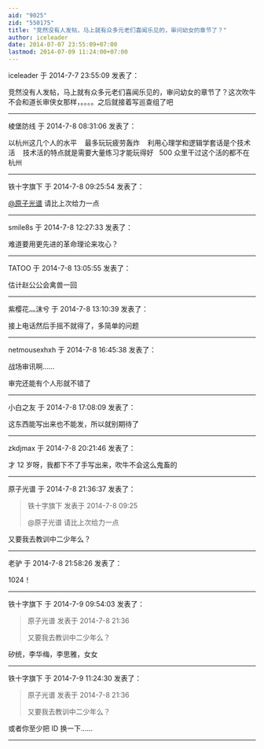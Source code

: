 ```yaml
---
aid: "9025"
zid: "550175"
title: "竞然没有人发帖，马上就有众多元老们喜闻乐见的，审问幼女的章节了？"
author: iceleader
date: 2014-07-07 23:55:09+07:00
lastmod: 2014-07-09 11:24:00+07:00
---
```


iceleader 于 2014-7-7 23:55:09 发表了：

竞然没有人发帖，马上就有众多元老们喜闻乐见的，审问幼女的章节了？这次吹牛不会和道长审侠女那样，。。。。之后就接着写巡查组了吧

---

棱堡防线 于 2014-7-8 08:31:06 发表了：

以杭州这几个人的水平    最多玩玩疲劳轰炸    利用心理学和逻辑学套话是个技术活    技术活的特点就是需要大量练习才能玩得好   500 众里干过这个活的都不在杭州

---

铁十字旗下 于 2014-7-8 09:25:54 发表了：

[@原子光谱](https://bbs.northdy.com/home.php?mod=space&uid=3857) 请比上次给力一点

---

smile8s 于 2014-7-8 12:27:33 发表了：

难道要用更先进的革命理论来攻心？

---

TATOO 于 2014-7-8 13:05:55 发表了：

估计赵公公会禽兽一回

---

紫樱花灬沫兮 于 2014-7-8 13:10:39 发表了：

接上电话然后手摇不就得了，多简单的问题

---

netmousexhxh 于 2014-7-8 16:45:38 发表了：

战场审讯啊……

审完还能有个人形就不错了

---

小白之友 于 2014-7-8 17:08:09 发表了：

这东西能写出来也不能发，所以就别期待了

---

zkdjmax 于 2014-7-8 20:21:46 发表了：

才 12 岁呀，我都下不了手写出来，吹牛不会这么鬼畜的

---

原子光谱 于 2014-7-8 21:36:37 发表了：

> 铁十字旗下 发表于 2014-7-8 09:25
>
> @原子光谱 请比上次给力一点

又要我去教训中二少年么？

---

老驴 于 2014-7-8 21:58:26 发表了：

1024！

---

铁十字旗下 于 2014-7-9 09:54:03 发表了：

> 原子光谱 发表于 2014-7-8 21:36
>
> 又要我去教训中二少年么？

矽统，李华梅，李思雅，女女

---

铁十字旗下 于 2014-7-9 11:24:30 发表了：

> 原子光谱 发表于 2014-7-8 21:36
>
> 又要我去教训中二少年么？

或者你至少把 ID 换一下……

---
